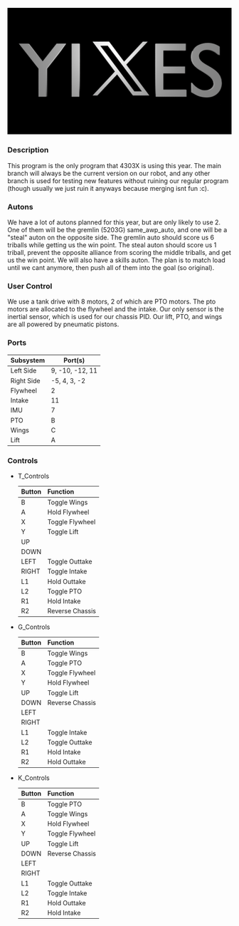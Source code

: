 ![4303X logo](yixes.png "yixes!!!!")

### Description

This program is the only program that 4303X is using this year. The main branch will always be the current version on our robot, and any other branch is used for testing new features without ruining our regular program (though usually we just ruin it anyways because merging isnt fun :c).

### Autons

We have a lot of autons planned for this year, but are only likely to use 2. One of them will be the gremlin (5203G) same_awp_auto, and one will be a "steal" auton on the opposite side. The gremlin auto should score us 6 triballs while getting us the win point. The steal auton should score us 1 triball, prevent the opposite alliance from scoring the middle triballs, and get us the win point. We will also have a skills auton. The plan is to match load until we cant anymore, then push all of them into the goal (so original).

### User Control

We use a tank drive with 8 motors, 2 of which are PTO motors. The pto motors are allocated to the flywheel and the intake. Our only sensor is the inertial sensor, which is used for our chassis PID. Our lift, PTO, and wings are all powered by pneumatic pistons.

### Ports

| Subsystem  | Port(s)         |
| ---------- | --------------- |
| Left Side  | 9, -10, -12, 11 |
| Right Side | -5, 4, 3, -2    |
| Flywheel   | 2               |
| Intake     | 11              |
| IMU        | 7               |
| PTO        | B               |
| Wings      | C               |
| Lift       | A               |

### Controls

- T_Controls

  | Button | Function        |
  | ------ | --------------- |
  | B      | Toggle Wings    |
  | A      | Hold Flywheel   |
  | X      | Toggle Flywheel |
  | Y      | Toggle Lift     |
  | UP     |                 |
  | DOWN   |                 |
  | LEFT   | Toggle Outtake  |
  | RIGHT  | Toggle Intake   |
  | L1     | Hold Outtake    |
  | L2     | Toggle PTO      |
  | R1     | Hold Intake     |
  | R2     | Reverse Chassis |

- G_Controls

  | Button | Function        |
  | ------ | --------------- |
  | B      | Toggle Wings    |
  | A      | Toggle PTO      |
  | X      | Toggle Flywheel |
  | Y      | Hold Flywheel   |
  | UP     | Toggle Lift     |
  | DOWN   | Reverse Chassis |
  | LEFT   |                 |
  | RIGHT  |                 |
  | L1     | Toggle Intake   |
  | L2     | Toggle Outtake  |
  | R1     | Hold Intake     |
  | R2     | Hold Outtake    |

- K_Controls

  | Button | Function        |
  | ------ | --------------- |
  | B      | Toggle PTO      |
  | A      | Toggle Wings    |
  | X      | Hold Flywheel   |
  | Y      | Toggle Flywheel |
  | UP     | Toggle Lift     |
  | DOWN   | Reverse Chassis |
  | LEFT   |                 |
  | RIGHT  |                 |
  | L1     | Toggle Outtake  |
  | L2     | Toggle Intake   |
  | R1     | Hold Outtake    |
  | R2     | Hold Intake     |
